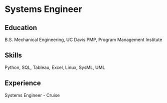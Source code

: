 # Systems Engineer
## Education
B.S. Mechanical Engineering, UC Davis
PMP, Program Management Institute 
## Skills
Python, SQL, Tableau, Excel, Linux, SysML, UML
## Experience
Systems Engineer - Cruise
